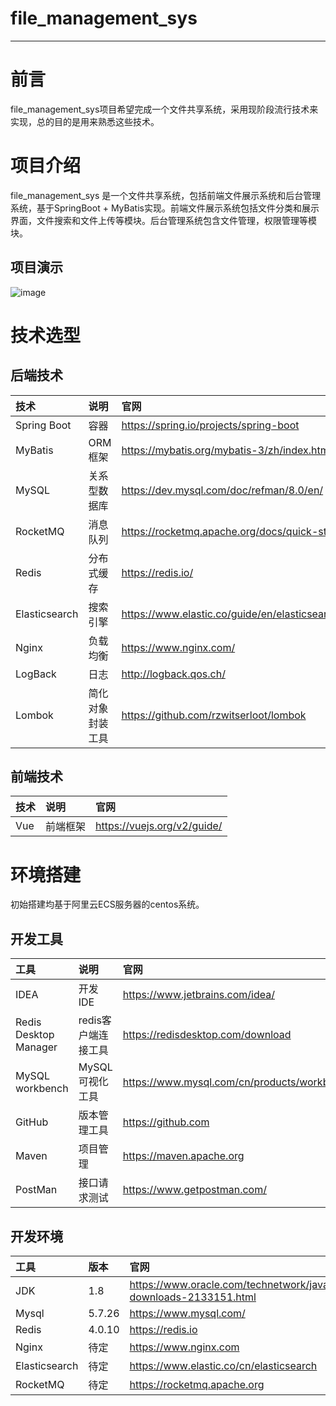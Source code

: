 # file_management_sys
-------------------------


# 前言
file_management_sys项目希望完成一个文件共享系统，采用现阶段流行技术来实现，总的目的是用来熟悉这些技术。

# 项目介绍
file_management_sys 是一个文件共享系统，包括前端文件展示系统和后台管理系统，基于SpringBoot + MyBatis实现。前端文件展示系统包括文件分类和展示界面，文件搜索和文件上传等模块。后台管理系统包含文件管理，权限管理等模块。
## 项目演示
![image](https://github.com/ShuaiMou/file_management_sys/blob/master/project%20resource/2020-01-30%2010.56.58.gif)


# 技术选型
## 后端技术

| 技术             | 说明          | 官网                                         |
| :----------     | :----------  | :----------                                  |
| Spring Boot     | 容器          |  https://spring.io/projects/spring-boot       |
| MyBatis         | ORM 框架      | https://mybatis.org/mybatis-3/zh/index.html   |
| MySQL           | 关系型数据库   | https://dev.mysql.com/doc/refman/8.0/en/       |
| RocketMQ        | 消息队列      | https://rocketmq.apache.org/docs/quick-start/   |
|  Redis          | 分布式缓存     |  https://redis.io/                              |
|  Elasticsearch  |  搜索引擎     |  https://www.elastic.co/guide/en/elasticsearch/reference/current/index.html |
| Nginx           | 负载均衡      | https://www.nginx.com/                        |
|  LogBack        |   日志        |  http://logback.qos.ch/ |
|  Lombok	        | 简化对象封装工具| https://github.com/rzwitserloot/lombok  |

## 前端技术
| 技术             | 说明          | 官网                             |
| :----------     | :----------  | :----------                      |
| Vue              |前端框架         | https://vuejs.org/v2/guide/   |

# 环境搭建
初始搭建均基于阿里云ECS服务器的centos系统。
## 开发工具

| 工具                   | 说明                    | 官网                                         |
| :----------           | :----------            | :----------                                  |
|    IDEA                |     开发IDE            | https://www.jetbrains.com/idea/              |
| Redis Desktop Manager  | redis客户端连接工具	 |https://redisdesktop.com/download |
| MySQL workbench        |   MySQL 可视化工具       | https://www.mysql.com/cn/products/workbench/|
| GitHub                |  版本管理工具            | https://github.com |
| Maven                  | 项目管理                 |https://maven.apache.org|
|PostMan                |     接口请求测试           |https://www.getpostman.com/|

## 开发环境

| 工具                   | 版本                    | 官网                                       |
| :----------           | :----------            | :----------                                  |
|    JDK                |     1.8               | https://www.oracle.com/technetwork/java/javase/downloads/jdk8-downloads-2133151.html             |
| Mysql                 |  5.7.26       	     |https://www.mysql.com/|
| Redis                 |    4.0.10         | https://redis.io|
| Nginx                |  待定                |  https://www.nginx.com|
| Elasticsearch        | 待定                 |https://www.elastic.co/cn/elasticsearch|
| RocketMQ              |             待定    |  https://rocketmq.apache.org            |

